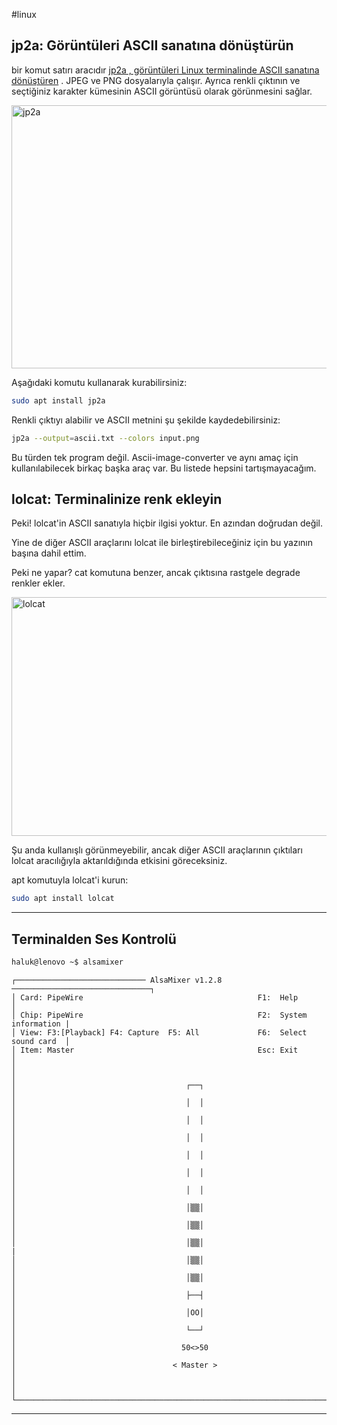 #linux 
## jp2a: Görüntüleri ASCII sanatına dönüştürün

bir komut satırı aracıdır [jp2a , görüntüleri Linux terminalinde ASCII sanatına dönüştüren](https://itsfoss.com/ascii-image-converter/) . JPEG ve PNG dosyalarıyla çalışır. Ayrıca renkli çıktının ve seçtiğiniz karakter kümesinin ASCII görüntüsü olarak görünmesini sağlar.

<img decoding="async" loading="lazy" src=":/dfdc54f0236f43a6a1260482cc6fa03c" alt="jp2a" class="wp-image-99225 jop-noMdConv" srcset="https://itsfoss.com/content/images/wordpress/2022/07/jp2a.png 800w, https://itsfoss.com/content/images/wordpress/2022/07/jp2a-300x158.png 300w, https://itsfoss.com/content/images/wordpress/2022/07/jp2a-768x404.png 768w" sizes="(max-width: 800px) 100vw, 800px" width="800" height="421">

Aşağıdaki komutu kullanarak kurabilirsiniz:

```bash
sudo apt install jp2a
```

Renkli çıktıyı alabilir ve ASCII metnini şu şekilde kaydedebilirsiniz:

```bash
jp2a --output=ascii.txt --colors input.png
```

Bu türden tek program değil. Ascii-image-converter ve aynı amaç için kullanılabilecek birkaç başka araç var. Bu listede hepsini tartışmayacağım.

## lolcat: Terminalinize renk ekleyin

Peki! lolcat'in ASCII sanatıyla hiçbir ilgisi yoktur. En azından doğrudan değil.

Yine de diğer ASCII araçlarını lolcat ile birleştirebileceğiniz için bu yazının başına dahil ettim.

Peki ne yapar? cat komutuna benzer, ancak çıktısına rastgele degrade renkler ekler.

<img decoding="async" loading="lazy" src=":/e3f3178d800e473dba7e6c2ea8bafaa3" alt=" lolcat" class="wp-image-99294 jop-noMdConv" srcset="https://itsfoss.com/content/images/wordpress/2022/07/lolcat.png 734w, https://itsfoss.com/content/images/wordpress/2022/07/lolcat-300x156.png 300w" sizes="(max-width: 734px) 100vw, 734px" width="734" height="382">

Şu anda kullanışlı görünmeyebilir, ancak diğer ASCII araçlarının çıktıları lolcat aracılığıyla aktarıldığında etkisini göreceksiniz.

apt komutuyla lolcat'i kurun:

```bash
sudo apt install lolcat
```

* * *

## Terminalden Ses Kontrolü


```bash
haluk@lenovo ~$ alsamixer
```


```
┌───────────────────────────── AlsaMixer v1.2.8 ───────────────────────────────┐
│ Card: PipeWire                                       F1:  Help               │
│ Chip: PipeWire                                       F2:  System information |
│ View: F3:[Playback] F4: Capture  F5: All             F6:  Select sound card  │
│ Item: Master                                         Esc: Exit               │
│                                                                              │
│                                      ┌──┐                                    │
│                                      │  │                                    │
│                                      │  │                                    │
│                                      │  │                                    │
│                                      │  │                                    │
│                                      │  │                                    │
│                                      │  │                                    │
│                                      │▒▒│                                    │
│                                      │▒▒│                                    │
│                                      │▒▒│                                    |
│                                      │▒▒│                                    │
│                                      │▒▒│                                    │
│                                      ├──┤                                    │
│                                      │OO│                                    │
│                                      └──┘                                    │
│                                     50<>50                                   │
│                                   < Master >                                 │
│                                                                              │
└──────────────────────────────────────────────────────────────────────────────┘
```

* * *